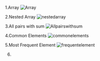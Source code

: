 1.Array
![Array](https://github.com/user-attachments/assets/7648b4bf-3386-4c3a-9c67-812cd99cff5d)

2.Nested Array
![nestedarray](https://github.com/user-attachments/assets/8a9ab4dc-2320-43d0-a73a-4c937a755692)

3.All pairs with sum
![Allpairswithsum](https://github.com/user-attachments/assets/07919df9-4145-497a-b0a7-3a8fbe6e2e1c)

4.Common Elements
![commonelements](https://github.com/user-attachments/assets/d12ed636-b31a-476e-b18e-1394a8dae2e7)

5.Most Frequent Element
![frequentelement](https://github.com/user-attachments/assets/0446d94f-5603-4df8-9b4a-530c8e46893d)

6.












